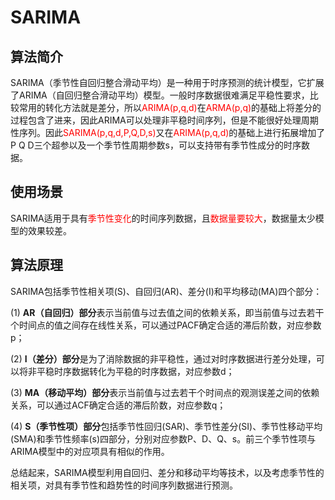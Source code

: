 # SARIMA
## 算法简介

SARIMA（季节性自回归整合滑动平均）是一种用于时序预测的统计模型，它扩展了ARIMA（自回归整合滑动平均）模型。一般时序数据很难满足平稳性要求，比较常用的转化方法就是差分，所以<font color=red>ARIMA(p,q,d)</font>在<font color=red>ARMA(p,q)</font>的基础上将差分的过程包含了进来，因此ARIMA可以处理非平稳时间序列，但是不能很好处理周期性序列。因此<font color=red>SARIMA(p,q,d,P,Q,D,s)</font>又在<font color=red>ARIMA(p,q,d)</font>的基础上进行拓展增加了P Q D三个超参以及一个季节性周期参数s，可以支持带有季节性成分的时序数据。
## 使用场景
SARIMA适用于具有<font color=red>季节性变化</font>的时间序列数据，且<font color=red>数据量要较大</font>，数据量太少模型的效果较差。

## 算法原理
SARIMA包括季节性相关项(S)、自回归(AR)、差分(I)和平均移动(MA)四个部分：

(1) **AR（自回归）部分**表示当前值与过去值之间的依赖关系，即当前值与过去若干个时间点的值之间存在线性关系，可以通过PACF确定合适的滞后阶数，对应参数p；

(2) **I（差分）部分**是为了消除数据的非平稳性，通过对时序数据进行差分处理，可以将非平稳时序数据转化为平稳的时序数据，对应参数d；

(3) **MA（移动平均）部分**表示当前值与过去若干个时间点的观测误差之间的依赖关系，可以通过ACF确定合适的滞后阶数，对应参数q；

(4) **S（季节性项）部分**包括季节性回归(SAR)、季节性差分(SI)、季节性移动平均(SMA)和季节性频率(s)四部分，分别对应参数P、D、Q、s。前三个季节性项与ARIMA模型中的对应项具有相似的作用。

总结起来，SARIMA模型利用自回归、差分和移动平均等技术，以及考虑季节性的相关项，对具有季节性和趋势性的时间序列数据进行预测。